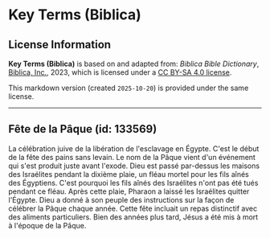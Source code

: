 # Key Terms (Biblica)

## License Information

**Key Terms (Biblica)** is based on and adapted from: _Biblica Bible Dictionary_, [Biblica, Inc.](https://www.biblica.com/), 2023, which is licensed under a [CC BY-SA 4.0 license](https://creativecommons.org/licenses/by-sa/4.0/legalcode.en).

This markdown version (created `2025-10-20`) is provided under the same license.



--------------------------------

## Fête de la Pâque (id: 133569)

La célébration juive de la libération de l'esclavage en Égypte. C'est le début de la fête des pains sans levain. Le nom de la Pâque vient d'un événement qui s'est produit juste avant l'exode. Dieu est passé par\-dessus les maisons des Israélites pendant la dixième plaie, un fléau mortel pour les fils aînés des Égyptiens. C'est pourquoi les fils aînés des Israélites n'ont pas été tués pendant ce fléau. Après cette plaie, Pharaon a laissé les Israélites quitter l'Égypte. Dieu a donné à son peuple des instructions sur la façon de célébrer la Pâque chaque année. Cette fête incluait un repas distinctif avec des aliments particuliers. Bien des années plus tard, Jésus a été mis à mort à l'époque de la Pâque.



